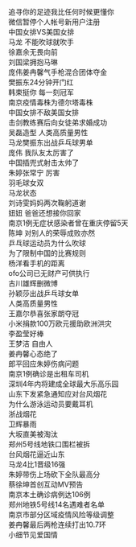 追寻你的足迹我比任何时候更懂你  
微信暂停个人帐号新用户注册  
中国女排VS美国女排  
马龙 不能吹球就吹手  
徐嘉余无畏向前  
刘国梁拥抱马琳  
庞伟姜冉馨气手枪混合团体夺金  
樊振东24分钟开门红  
韩束挺你 每一刻冠军  
南京疫情毒株为德尔塔毒株  
中国女排不敌美国女排  
击剑教练赛后向女徒弟求婚成功  
吴磊造型 人类高质量男性  
马龙樊振东出战乒乓球男单  
庞伟 我队友太厉害了  
中国插兜式射击太帅了  
朱婷张常宁 厉害  
羽毛球女双  
马龙状态  
刘诗雯妈妈两次鞠躬道谢  
妞妞 爸爸还想接你回家  
南京1例无症状感染者曾在重庆停留5天  
陈坤 对别人的荣辱成败亦然  
乒乓球运动员为什么吹球  
为了限制中国的比赛规则  
杨洋看手机的距离  
ofo公司已无财产可供执行  
古川雄辉删微博  
孙颖莎出战乒乓球女单  
人类高质量男性  
王嘉尔恭喜张家朗夺冠  
小米捐款100万欧元援助欧洲洪灾  
李盈莹好棒  
王梦洁 自由人  
姜冉馨心态绝了  
郎平回应朱婷伤病问题  
南京1例确诊是出租车司机  
深圳4年内将建成全球最大乐高乐园  
山东下发紧急通知应对台风烟花  
为什么游泳运动员要戴耳机  
浙战烟花  
卫辉暴雨  
大坂直美被淘汰  
郑州5号线地铁口围栏被拆  
台风烟花逼近山东  
马龙4比1晋级16强  
朱婷带伤上场砍下全队最高分  
蔡徐坤首创互动MV预告  
南京本土确诊病例达106例  
郑州地铁5号线14名遇难者名单  
南京市部分区域疫情风险等级调整  
姜冉馨最后两枪连续打出10.7环  
小细节见爱国情  
